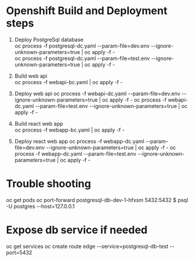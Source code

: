# Openshift Build and Deployment steps

1. Deploy PostgreSql database      
oc process -f postgresql-dc.yaml --param-file=dev.env --ignore-unknown-parameters=true | oc apply -f -    
oc process -f postgresql-dc.yaml --param-file=test.env --ignore-unknown-parameters=true | oc apply -f -   

2. Build web api        
oc process -f webapi-bc.yaml | oc apply -f -

3. Deploy web api
oc process -f webapi-dc.yaml --param-file=dev.env --ignore-unknown-parameters=true | oc apply -f -
oc process -f webapi-dc.yaml --param-file=test.env --ignore-unknown-parameters=true | oc apply -f -

4. Build react web app        
oc process -f webapp-bc.yaml | oc apply -f -

4. Deploy react web app
oc process -f webapp-dc.yaml --param-file=dev.env --ignore-unknown-parameters=true | oc apply -f -
oc process -f webapp-dc.yaml --param-file=test.env --ignore-unknown-parameters=true | oc apply -f -

# Trouble shooting
oc get pods
oc port-forward postgresql-db-dev-1-hfxsm 5432:5432
$ psql -U  postgres --host=127.0.0.1

# Expose db service if needed
oc get services
oc create route edge --service=postgresql-db-test --port=5432
